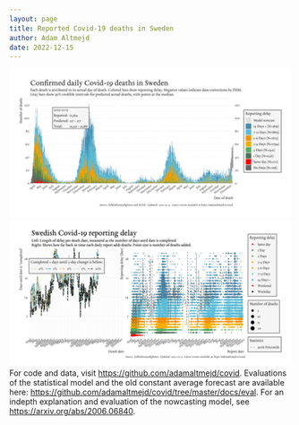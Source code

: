 ```yaml
---
layout: page
title: Reported Covid-19 deaths in Sweden
author: Adam Altmejd
date: 2022-12-15
---
```


![Graph of Swedish Covid-19 deaths with reporting delay.](deaths_lag_sweden_2022-12-15.png "Swedish Covid-19 deaths.")
![Graph of Swedish Covid-19 reporting delay in daily deaths.](lag_trend_sweden_2022-12-15.png "Trend in Swedish Covid-19 mortality reporting delay.")
For code and data, visit <https://github.com/adamaltmejd/covid>.
Evaluations of the statistical model and the old constant average forecast are available here: <https://github.com/adamaltmejd/covid/tree/master/docs/eval>.
For an indepth explanation and evaluation of the nowcasting model, see <https://arxiv.org/abs/2006.06840>.
